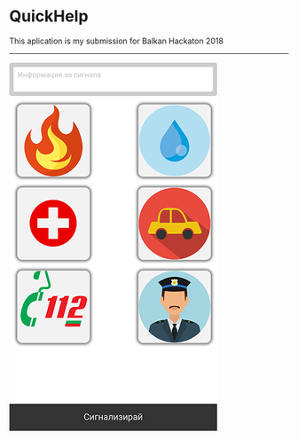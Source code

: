# QuickHelp
This aplication is my submission for Balkan Hackaton 2018
___
![Alt text](qhelp.png?raw=true "Title")
